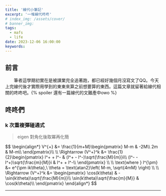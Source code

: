 ```yaml
---
title: '線代小筆記'
excerpt: '一堆線代咚咚'
# index_img: /assets/cover/
# banner_img: 
tags:
  - mafs
  - life
date: 2023-12-06 16:00:00
keywords:
---
```


<!-- Latex Protector: Remove "@" before use -->
<!--@lp:skip-all-->
<!--@lp:skip-some-->

<!-- EMSP Replacer: Auto replacement of double full-width white-space with &emsp;&emsp; -->

<!-- Spoiler Replacer: Replace ||text||  with {% spoiler text %} -->
<!--@sprp:skip-all-->

<!-- Footnote Reposer: Auto repositioning of all the footnotes in post -->
<!--@ft:skip-all-->


## 前言

&emsp;&emsp;筆者這學期初實在是被課業完全追著跑，都已經好幾個月沒寫文了QQ。今天上完線代後才實際用學到的東東來算之前想要算的東西。這篇文章就留著給線代相關的咚咚吧。{% spoiler  還有一篇線代的文難產中owo  %}

## 咚咚們

### k 次重複彈碰通式

> eigen 對角化後取冪再化簡

<p>
$$
\begin{align*}
  V^{+} &= \frac{1}{m+M}\begin{pmatrix}
    M-m & -2M\\
    2m & M-m\\
  \end{pmatrix}\\ \\
  \Rightarrow (V^+)^k &= \frac{1}{2}\begin{pmatrix}
    l^+ + l^- & (l^+ - l^-)\sqrt{\frac{M}{m}}i\\
    (l^- - l^+)\sqrt{\frac{m}{M}}i & l^+ + l^-\\
  \end{pmatrix} \\ \\ 
  \text{where } l^{\pm} &= e^{\pm ik\theta},\ \theta = \text{atan2}\left( M-m, \sqrt{4mM} \right) \\ \\
  \Rightarrow (V^+)^k &= \begin{pmatrix}
    \cos(k\theta) & -\sin(k\theta)\sqrt{\frac{M}{m}}\\
    \sin(k\theta)\sqrt{\frac{m}{M}} & \cos(k\theta)\\
  \end{pmatrix}
\end{align*}
$$
</p>

---

<!-- ## 參考 -->
